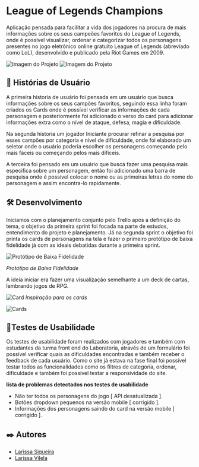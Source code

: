 # League of Legends Champions
Aplicação pensada para facilitar a vida dos jogadores na procura de mais informações sobre os seus campeões favoritos do League of Legends, onde é possível visualizar, ordenar e categorizar todos os personagens presentes no jogo eletrônico online gratuito League of Legends (abreviado como LoL), desenvolvido e publicado pela Riot Games em 2009.

![Imagem do Projeto](https://trello-attachments.s3.amazonaws.com/60ca3909ebf7f64cf767909b/60eca5a319d08e74ac40f285/eda6497db522c3ff81ea960e50c58133/image.png)
![Imagem do Projeto](https://trello-attachments.s3.amazonaws.com/60ca3909ebf7f64cf767909b/60eca5a319d08e74ac40f285/53bf136ad9331ed146dfbc1b8c994c20/image.png)

## 🚀 Histórias de Usuário
A primeira historia de usuário foi pensada em um usuário que busca informações sobre os seus campões favoritos, seguindo essa linha foram criados os Cards onde é possível verificar as informações de cada personagem e posteriormente foi adicionado o verso do card para adicionar informações extra como o nível de ataque, defesa, magia e dificuldade.   

Na segunda historia um jogador Iniciante procurar refinar a pesquisa por esses campões por categoria e nível de dificuldade, onde foi elaborado um seletor onde o usuário poderia escolher os personagens começando pelo mais fáceis ou começando pelos mais difíceis.

A terceira foi pensado em um usuário que busca fazer uma pesquisa mais especifica sobre um personagem, então foi adicionado uma barra de pesquisa onde é possível colocar o nome ou as primeiras letras do nome do personagem e assim encontra-lo rapidamente. 

## 🛠️ Desenvolvimento
Iniciamos com o planejamento conjunto pelo Trello após a definição do tema, o objetivo da primeira sprint foi focada na parte de estudos, entendimento do projeto e planejamento. Já na segunda sprint o objetivo foi printa os cards de personagens na tela e fazer o primeiro protótipo de baixa fidelidade já com as ideais debatidas durante a primeira sprint. 

![Protótipo de Baixa Fidelidade](https://i.ibb.co/7t4r3Cg/image-2-3.jpg)

_Protótipo de Baixa Fidelidade_

A ideia iniciar era fazer uma visualização semelhante a um deck de cartas, lembrando jogos de RPG. 

![Card](https://i.ibb.co/rp493x8/image-3.png)
_Inspiração para os cards_

![Cards](https://trello-attachments.s3.amazonaws.com/60eca5a319d08e74ac40f285/450x377/0741ffb99720fdab3a6f48a82b5ac393/image_%281%29.png)


## 📌Testes de Usabilidade
Os testes de usabilidade foram realizados com jogadores e também com estudantes da turma front end do Laboratoria, através de um formulário foi possível verificar quais as dificuldades encontradas e também receber o feedback de cada usuário. Como o site já estava na fase final foi possível testar todos as funcionalidades como os filtros de categoria, ordenar, dificuldade e também foi possível testar a responsividade do site.

__lista de problemas detectados nos testes de usabilidade__
- Não ter todos os personagens do jogo [ API desatualizada ].
- Botões dropdown pequenos na versão mobile [ corrigido ].
- Informações dos personagens saindo do card na versão mobile [ corrigido ].

## ✒️ Autores
* [Larissa Siqueira](https://github.com/LarissaSiq)
* [Larissa Vilela](https://github.com/larissavilelasobral)
